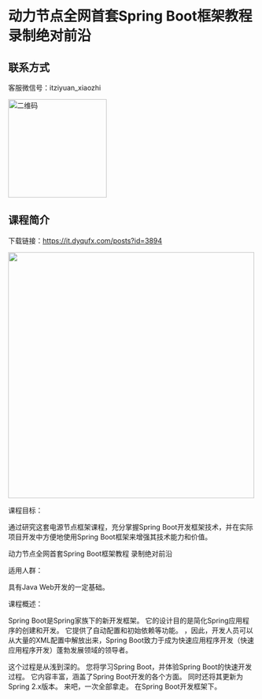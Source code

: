 # 动力节点全网首套Spring Boot框架教程 录制绝对前沿

## 联系方式

客服微信号：itziyuan_xiaozhi

<img src="https://ziyuanyun.oss-cn-guangzhou.aliyuncs.com/common/20240614073449/666b82192834a.jpg" width="200" height="200" alt="二维码">

## 课程简介

下载链接：https://it.dyqufx.com/posts?id=3894

<img src="https://ziyuanyun.oss-cn-guangzhou.aliyuncs.com/yun/20240515185409/66449451d6f64.jpg" width="500" alt="">

  课程目标：

 通过研究这套电源节点框架课程，充分掌握Spring Boot开发框架技术，并在实际项目开发中方便地使用Spring Boot框架来增强其技术能力和价值。

 动力节点全网首套Spring Boot框架教程 录制绝对前沿



 适用人群：

 具有Java Web开发的一定基础。

 课程概述：

 Spring Boot是Spring家族下的新开发框架。 它的设计目的是简化Spring应用程序的创建和开发。 它提供了自动配置和初始依赖等功能。 ，因此，开发人员可以从大量的XML配置中解放出来，Spring Boot致力于成为快速应用程序开发（快速应用程序开发）蓬勃发展领域的领导者。

 这个过程是从浅到深的。 您将学习Spring Boot，并体验Spring Boot的快速开发过程。 它内容丰富，涵盖了Spring Boot开发的各个方面。 同时还将其更新为Spring 2.x版本。 来吧，一次全部拿走。 在Spring Boot开发框架下。

  